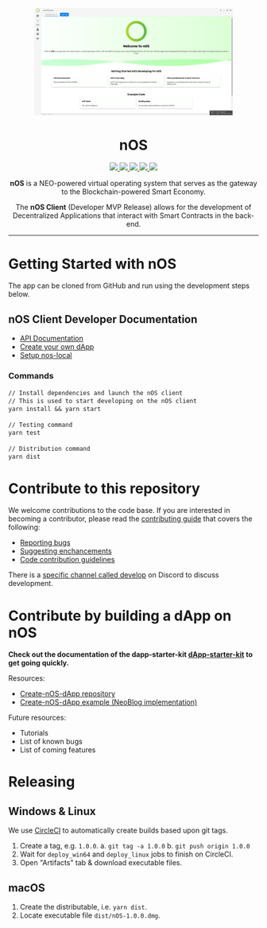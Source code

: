 <p align="center">
  <img src="./docs/screenshot.png" width="400px" />
</p>

<h1 align="center">nOS</h1>
<p align="center">
  <a href='http://makeapullrequest.com'>
    <img src='https://img.shields.io/badge/PRs-welcome-brightgreen.svg'>
  </a>

  <a href='https://discordapp.com/invite/eGFAskm'>
    <img src='https://img.shields.io/badge/chat-discord-brightgreen.svg'>
  </a>

  <a href='https://circleci.com/gh/nos/client/tree/develop'>
    <img src='https://img.shields.io/circleci/project/github/nos/client/develop.svg'>
  </a>
  
  <a href="https://greenkeeper.io/">
    <img src="https://badges.greenkeeper.io/nos/client.svg" />
  </a>
  
  <a href='https://github.com/prettier/prettier'>
    <img src='https://img.shields.io/badge/code_style-prettier-ff69b4.svg?style=flat'>
  </a>

</p>
<p align="center">
  <strong>nOS</strong> is a NEO-powered virtual operating system that serves as the gateway to the Blockchain-powered Smart Economy.
</p>
<p align="center">
  The <strong>nOS Client</strong> (Developer MVP Release) allows for the development of Decentralized Applications that interact with Smart Contracts in the back-end.
</p>

---

# Getting Started with nOS

The app can be cloned from GitHub and run using the development steps below.

## nOS Client Developer Documentation

- [API Documentation](./docs/api.md)
- [Create your own dApp](./docs/create-your-own-dapp.md)
- [Setup nos-local](./docs/nos-local.md)


### Commands
```
// Install dependencies and launch the nOS client
// This is used to start developing on the nOS client
yarn install && yarn start

// Testing command
yarn test

// Distribution command
yarn dist
```


# Contribute to this repository

We welcome contributions to the code base. If you are interested in becoming a contributor, please read the [contributing guide](/.github/CONTRIBUTING.md) that covers the following:

- [Reporting bugs](/.github/CONTRIBUTING.md#reporting-bugs)
- [Suggesting enchancements](/.github/CONTRIBUTING.md#Suggesting-Enhancements)
- [Code contribution guidelines](/.github/CONTRIBUTING.md#Code-Contribution)


There is a [specific channel called develop](https://discord.gg/CXZb3BS) on Discord to discuss development.


# Contribute by building a dApp on nOS

**Check out the documentation of the dapp-starter-kit [dApp-starter-kit](./docs/create-your-own-dapp.md) to get going quickly.**

Resources:

- [Create-nOS-dApp repository](https://github.com/nos/create-nos-dapp)
- [Create-nOS-dApp example (NeoBlog implementation)](https://github.com/nos/dapp-neoblog)

Future resources:
- Tutorials
- List of known bugs
- List of coming features

# Releasing

## Windows & Linux
We use [CircleCI](https://circleci.com/gh/nos/client) to automatically create builds based upon git tags.

1. Create a tag, e.g. `1.0.0`.
  a. `git tag -a 1.0.0`
  b. `git push origin 1.0.0`
2. Wait for `deploy_win64` and `deploy_linux` jobs to finish on CircleCI.
3. Open "Artifacts" tab & download executable files.

## macOS
1. Create the distributable, i.e. `yarn dist`.
2. Locate executable file `dist/nOS-1.0.0.dmg`.
